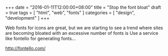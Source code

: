+++
date = "2016-01-11T12:00:00+08:00"
title = "Stop the font bloat"
draft = true
tags = [ "html", "web", "fonts" ]
categories = [ "design", "development" ]
+++

Web fonts for icons are great, but we are starting to see a trend where sites are
becoming bloated with an excessive number of fonts is Use a service like fontello for generating fonts...

http://fontello.com/
